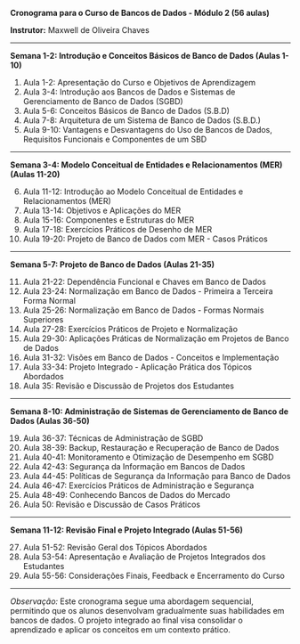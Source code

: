**Cronograma para o Curso de Bancos de Dados - Módulo 2 (56 aulas)**

**Instrutor:** Maxwell de Oliveira Chaves

---

**Semana 1-2: Introdução e Conceitos Básicos de Banco de Dados (Aulas 1-10)**
1. Aula 1-2: Apresentação do Curso e Objetivos de Aprendizagem
2. Aula 3-4: Introdução aos Bancos de Dados e Sistemas de Gerenciamento de Banco de Dados (SGBD)
3. Aula 5-6: Conceitos Básicos de Banco de Dados (S.B.D)
4. Aula 7-8: Arquitetura de um Sistema de Banco de Dados (S.B.D.)
5. Aula 9-10: Vantagens e Desvantagens do Uso de Bancos de Dados, Requisitos Funcionais e Componentes de um SBD

---

**Semana 3-4: Modelo Conceitual de Entidades e Relacionamentos (MER) (Aulas 11-20)**

6. Aula 11-12: Introdução ao Modelo Conceitual de Entidades e Relacionamentos (MER)
7. Aula 13-14: Objetivos e Aplicações do MER
8. Aula 15-16: Componentes e Estruturas do MER
9. Aula 17-18: Exercícios Práticos de Desenho de MER
10. Aula 19-20: Projeto de Banco de Dados com MER - Casos Práticos

---

**Semana 5-7: Projeto de Banco de Dados (Aulas 21-35)**

11. Aula 21-22: Dependência Funcional e Chaves em Banco de Dados
12. Aula 23-24: Normalização em Banco de Dados - Primeira a Terceira Forma Normal
13. Aula 25-26: Normalização em Banco de Dados - Formas Normais Superiores
14. Aula 27-28: Exercícios Práticos de Projeto e Normalização
15. Aula 29-30: Aplicações Práticas de Normalização em Projetos de Banco de Dados
16. Aula 31-32: Visões em Banco de Dados - Conceitos e Implementação
17. Aula 33-34: Projeto Integrado - Aplicação Prática dos Tópicos Abordados
18. Aula 35: Revisão e Discussão de Projetos dos Estudantes

---

**Semana 8-10: Administração de Sistemas de Gerenciamento de Banco de Dados (Aulas 36-50)**

19. Aula 36-37: Técnicas de Administração de SGBD
20. Aula 38-39: Backup, Restauração e Recuperação de Banco de Dados
21. Aula 40-41: Monitoramento e Otimização de Desempenho em SGBD
22. Aula 42-43: Segurança da Informação em Bancos de Dados
23. Aula 44-45: Políticas de Segurança da Informação para Banco de Dados
24. Aula 46-47: Exercícios Práticos de Administração e Segurança
25. Aula 48-49: Conhecendo Bancos de Dados do Mercado
26. Aula 50: Revisão e Discussão de Casos Práticos

---

**Semana 11-12: Revisão Final e Projeto Integrado (Aulas 51-56)**

27. Aula 51-52: Revisão Geral dos Tópicos Abordados
28. Aula 53-54: Apresentação e Avaliação de Projetos Integrados dos Estudantes
29. Aula 55-56: Considerações Finais, Feedback e Encerramento do Curso

---

*Observação:* Este cronograma segue uma abordagem sequencial, permitindo que os alunos desenvolvam gradualmente suas habilidades em bancos de dados. O projeto integrado ao final visa consolidar o aprendizado e aplicar os conceitos em um contexto prático.